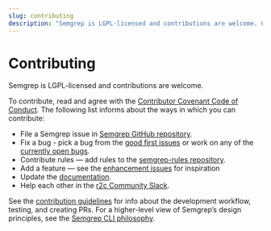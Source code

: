 ```yaml
---
slug: contributing
description: "Semgrep is LGPL-licensed and contributions are welcome. Get started by filing an issue, fixing a bug, contributing rules to the registry, adding a feature, or updating the docs. You can also contribute by helping others in the r2c Community Slack!"
---
```


# Contributing

Semgrep is LGPL-licensed and contributions are welcome.

To contribute, read and agree with the [Contributor Covenant Code of Conduct](https://github.com/returntocorp/semgrep/blob/develop/CODE_OF_CONDUCT.md).
The following list informs about the ways in which you can contribute:

- File a Semgrep issue in [Semgrep GitHub repository](https://github.com/returntocorp/semgrep/issues/new/choose).
- Fix a bug - pick a bug from the [good first issues](https://github.com/returntocorp/semgrep/issues?q=is%3Aopen+is%3Aissue+label%3A%22good+first+issue%22) or work on any of the [currently open bugs](https://github.com/returntocorp/semgrep/issues?q=is%3Aopen+is%3Aissue+label%3Abug).
- Contribute rules — add rules to the [semgrep-rules repository](https://github.com/returntocorp/semgrep-rules).
- Add a feature — see the [enhancement issues](https://github.com/returntocorp/semgrep/issues?q=is%3Aopen+is%3Aissue+label%3Aenhancement) for inspiration
- Update the [documentation](https://github.com/returntocorp/semgrep-docs).
- Help each other in the [r2c Community Slack](https://r2c.dev/slack).

See the [contribution guidelines](contributing-code.md) for info about the development workflow, testing, and creating PRs. For a higher-level view of Semgrep’s design principles, see the [Semgrep CLI philosophy](../semgrep-philosophy/).
